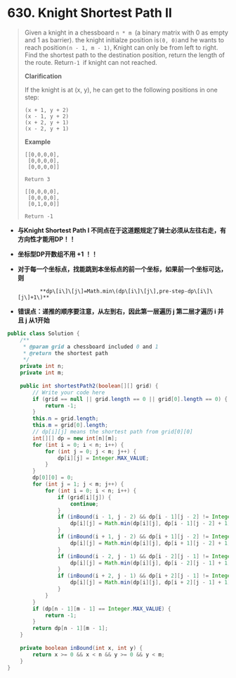 # 630. Knight Shortest Path II

> Given a knight in a chessboard `n * m `\(a binary matrix with 0 as empty and 1 as barrier\). the knight initialze position is`(0, 0)`and he wants to reach position`(n - 1, m - 1)`, Knight can only be from left to right. Find the shortest path to the destination position, return the length of the route. Return`-1 `if knight can not reached.
>
> **Clarification**
>
> If the knight is at \(x, y\), he can get to the following positions in one step:
>
> ```
> (x + 1, y + 2)
> (x - 1, y + 2)
> (x + 2, y + 1)
> (x - 2, y + 1)
>
> ```
>
> **Example**
>
> ```
> [[0,0,0,0],
>  [0,0,0,0],
>  [0,0,0,0]]
>
> Return 3
>
> [[0,0,0,0],
>  [0,0,0,0],
>  [0,1,0,0]]
>
> Return -1
> ```

* **与Knight Shortest Path I 不同点在于这道题规定了骑士必须从左往右走，有方向性才能用DP！！**

* **坐标型DP开数组不用 +1 ！！**

* **对于每一个坐标点，找能跳到本坐标点的前一个坐标，如果前一个坐标可达，则**

             **dp\[i\]\[j\]=Math.min\(dp\[i\]\[j\],pre-step-dp\[i\]\[j\]+1\)**

* **错误点：递推的顺序要注意，从左到右，因此第一层遍历 j 第二层才遍历 i 并且 j 从1开始**

```java
public class Solution {
    /**
     * @param grid a chessboard included 0 and 1
     * @return the shortest path
     */
    private int n;
    private int m;
    
    public int shortestPath2(boolean[][] grid) {
        // Write your code here
        if (grid == null || grid.length == 0 || grid[0].length == 0) {
            return -1;
        }
        this.n = grid.length;
        this.m = grid[0].length;
        // dp[i][j] means the shortest path from grid[0][0]
        int[][] dp = new int[n][m];
        for (int i = 0; i < n; i++) {
            for (int j = 0; j < m; j++) {
                dp[i][j] = Integer.MAX_VALUE;
            }
        }
        dp[0][0] = 0;
        for (int j = 1; j < m; j++) {
            for (int i = 0; i < n; i++) {
                if (grid[i][j]) {
                    continue;
                }
                if (inBound(i - 1, j - 2) && dp[i - 1][j - 2] != Integer.MAX_VALUE) {
                    dp[i][j] = Math.min(dp[i][j], dp[i - 1][j - 2] + 1);
                } 
                if (inBound(i + 1, j - 2) && dp[i + 1][j - 2] != Integer.MAX_VALUE) {
                    dp[i][j] = Math.min(dp[i][j], dp[i + 1][j - 2] + 1);
                }
                if (inBound(i - 2, j - 1) && dp[i - 2][j - 1] != Integer.MAX_VALUE) {
                    dp[i][j] = Math.min(dp[i][j], dp[i - 2][j - 1] + 1);
                }
                if (inBound(i + 2, j - 1) && dp[i + 2][j - 1] != Integer.MAX_VALUE) {
                    dp[i][j] = Math.min(dp[i][j], dp[i + 2][j - 1] + 1);
                }
            }
        }
        if (dp[n - 1][m - 1] == Integer.MAX_VALUE) {
            return -1;
        }
        return dp[n - 1][m - 1];
    }
    
    private boolean inBound(int x, int y) {
        return x >= 0 && x < n && y >= 0 && y < m;
    }
}
```



